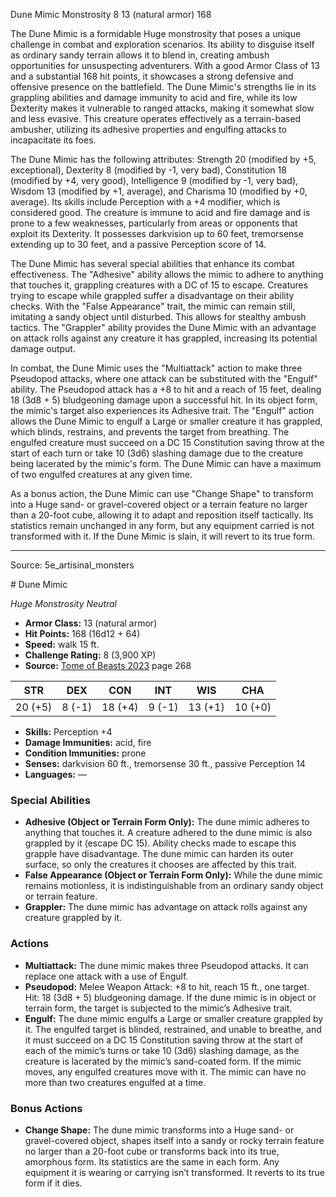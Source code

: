 <MonsterName/>Dune Mimic</MonsterName>
<CreatureType/>Monstrosity</CreatureType>
<CR/>8</CR>
<AC/>13 (natural armor)</AC>
<HP/>168</HP>
<summary>The Dune Mimic is a formidable Huge monstrosity that poses a unique challenge in combat and exploration scenarios. Its ability to disguise itself as ordinary sandy terrain allows it to blend in, creating ambush opportunities for unsuspecting adventurers. With a good Armor Class of 13 and a substantial 168 hit points, it showcases a strong defensive and offensive presence on the battlefield. The Dune Mimic's strengths lie in its grappling abilities and damage immunity to acid and fire, while its low Dexterity makes it vulnerable to ranged attacks, making it somewhat slow and less evasive. This creature operates effectively as a terrain-based ambusher, utilizing its adhesive properties and engulfing attacks to incapacitate its foes.</summary>

<detail>

The Dune Mimic has the following attributes: Strength 20 (modified by +5, exceptional), Dexterity 8 (modified by -1, very bad), Constitution 18 (modified by +4, very good), Intelligence 9 (modified by -1, very bad), Wisdom 13 (modified by +1, average), and Charisma 10 (modified by +0, average). Its skills include Perception with a +4 modifier, which is considered good. The creature is immune to acid and fire damage and is prone to a few weaknesses, particularly from areas or opponents that exploit its Dexterity. It possesses darkvision up to 60 feet, tremorsense extending up to 30 feet, and a passive Perception score of 14.

The Dune Mimic has several special abilities that enhance its combat effectiveness. The "Adhesive" ability allows the mimic to adhere to anything that touches it, grappling creatures with a DC of 15 to escape. Creatures trying to escape while grappled suffer a disadvantage on their ability checks. With the "False Appearance" trait, the mimic can remain still, imitating a sandy object until disturbed. This allows for stealthy ambush tactics. The "Grappler" ability provides the Dune Mimic with an advantage on attack rolls against any creature it has grappled, increasing its potential damage output.

In combat, the Dune Mimic uses the "Multiattack" action to make three Pseudopod attacks, where one attack can be substituted with the "Engulf" ability. The Pseudopod attack has a +8 to hit and a reach of 15 feet, dealing 18 (3d8 + 5) bludgeoning damage upon a successful hit. In its object form, the mimic's target also experiences its Adhesive trait. The "Engulf" action allows the Dune Mimic to engulf a Large or smaller creature it has grappled, which blinds, restrains, and prevents the target from breathing. The engulfed creature must succeed on a DC 15 Constitution saving throw at the start of each turn or take 10 (3d6) slashing damage due to the creature being lacerated by the mimic's form. The Dune Mimic can have a maximum of two engulfed creatures at any given time.

As a bonus action, the Dune Mimic can use "Change Shape" to transform into a Huge sand- or gravel-covered object or a terrain feature no larger than a 20-foot cube, allowing it to adapt and reposition itself tactically. Its statistics remain unchanged in any form, but any equipment carried is not transformed with it. If the Dune Mimic is slain, it will revert to its true form.</detail>



---

Source: 5e_artisinal_monsters

<statblock>
# Dune Mimic

*Huge* *Monstrosity* *Neutral*

- **Armor Class:** 13 (natural armor)
- **Hit Points:** 168 (16d12 + 64)
- **Speed:** walk 15 ft.
- **Challenge Rating:** 8 (3,900 XP)
- **Source:** [Tome of Beasts 2023](https://koboldpress.com/kpstore/product/tome-of-beasts-1-2023-edition/) page 268

| STR | DEX | CON | INT | WIS | CHA |
| --- | --- | --- | --- | --- | --- |
| 20 (+5) | 8 (-1) | 18 (+4) | 9 (-1) | 13 (+1) | 10 (+0) |

- **Skills:** Perception +4
- **Damage Immunities:** acid, fire
- **Condition Immunities:** prone
- **Senses:** darkvision 60 ft., tremorsense 30 ft., passive Perception 14
- **Languages:** —

### Special Abilities

- **Adhesive (Object or Terrain Form Only):** The dune mimic adheres to anything that touches it. A creature adhered to the dune mimic is also grappled by it (escape DC 15). Ability checks made to escape this grapple have disadvantage. The dune mimic can harden its outer surface, so only the creatures it chooses are affected by this trait.
- **False Appearance (Object or Terrain Form Only):** While the dune mimic remains motionless, it is indistinguishable from an ordinary sandy object or terrain feature.
- **Grappler:** The dune mimic has advantage on attack rolls against any creature grappled by it.

### Actions

- **Multiattack:** The dune mimic makes three Pseudopod attacks. It can replace one attack with a use of Engulf.
- **Pseudopod:** Melee Weapon Attack: +8 to hit, reach 15 ft., one target. Hit: 18 (3d8 + 5) bludgeoning damage. If the dune mimic is in object or terrain form, the target is subjected to the mimic’s Adhesive trait.
- **Engulf:** The dune mimic engulfs a Large or smaller creature grappled by it. The engulfed target is blinded, restrained, and unable to breathe, and it must succeed on a DC 15 Constitution saving throw at the start of each of the mimic’s turns or take 10 (3d6) slashing damage, as the creature is lacerated by the mimic’s sand-coated form. If the mimic moves, any engulfed creatures move with it. The mimic can have no more than two creatures engulfed at a time.

### Bonus Actions

- **Change Shape:** The dune mimic transforms into a Huge sand- or gravel-covered object, shapes itself into a sandy or rocky terrain feature no larger than a 20-foot cube or transforms back into its true, amorphous form. Its statistics are the same in each form. Any equipment it is wearing or carrying isn’t transformed. It reverts to its true form if it dies.
</statblock>



